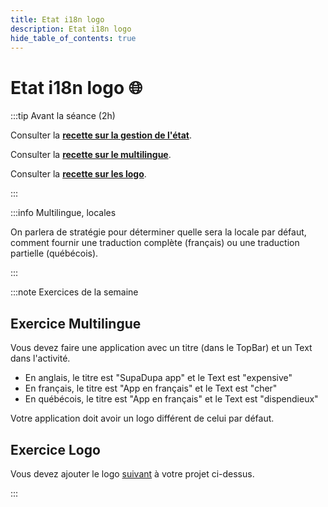```yaml
---
title: Etat i18n logo
description: Etat i18n logo
hide_table_of_contents: true
---
```


# Etat i18n logo 🌐

<Row>

<Column>

:::tip Avant la séance (2h)

Consulter la **[recette sur la gestion de l'état](../recettes/gestion-etat)**.

Consulter la **[recette sur le multilingue](../recettes/multilingue)**.

Consulter la **[recette sur les logo](../recettes/logo)**.

:::

</Column>

<Column>

:::info Multilingue, locales

On parlera de stratégie pour déterminer quelle sera la locale par défaut, comment fournir une traduction complète (français) ou une traduction partielle (québécois).

:::

</Column>

</Row>

:::note Exercices de la semaine

## Exercice Multilingue

Vous devez faire une application avec un titre (dans le TopBar) et un Text dans l'activité.

- En anglais, le titre est "SupaDupa app" et le Text est "expensive"
- En français, le titre est "App en français" et le Text est "cher"
- En québécois, le titre est "App en français" et le Text est "dispendieux"

Votre application doit avoir un logo différent de celui par défaut.

## Exercice Logo

Vous devez ajouter le logo [suivant](_13.2-multilingue/logo.jpeg) à votre projet ci-dessus.

:::
